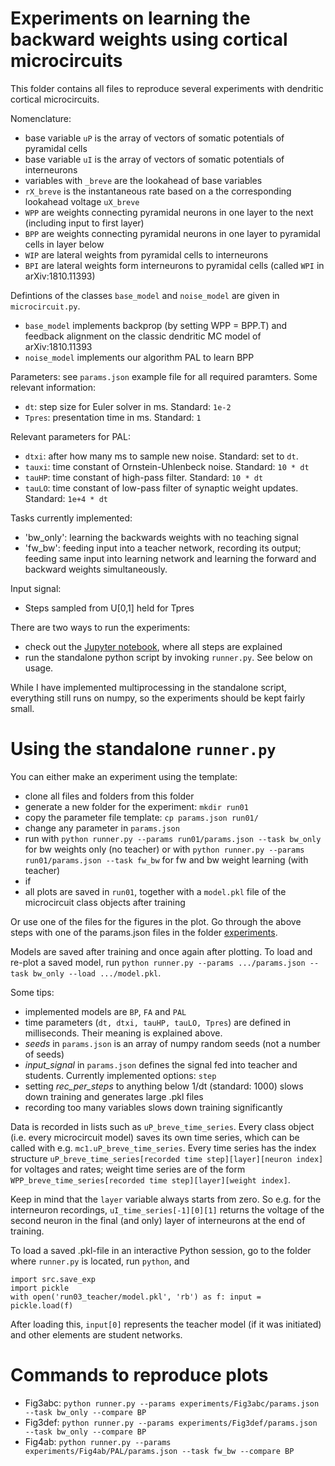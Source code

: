 # Experiments on learning the backward weights using cortical microcircuits

This folder contains all files to reproduce several experiments with dendritic cortical microcircuits.

Nomenclature:
- base variable `uP` is the array of vectors of somatic potentials of pyramidal cells
- base variable `uI` is the array of vectors of somatic potentials of interneurons
- variables with `_breve` are the lookahead of base variables
- `rX_breve` is the instantaneous rate based on a the corresponding lookahead voltage `uX_breve`
- `WPP` are weights connecting pyramidal neurons in one layer to the next (including input to first layer)
- `BPP` are weights connecting pyramidal neurons in one layer to pyramidal cells in layer below
- `WIP` are lateral weights from pyramidal cells to interneurons
- `BPI` are lateral weights form interneurons to pyramidal cells (called `WPI` in arXiv:1810.11393)

Defintions of the classes `base_model` and `noise_model` are given in `microcircuit.py`.
- `base_model` implements backprop (by setting WPP = BPP.T) and feedback alignment on the classic dendritic MC model of arXiv:1810.11393
- `noise_model` implements our algorithm PAL to learn BPP

Parameters: see `params.json` example file for all required paramters. Some relevant information:
- `dt`: step size for Euler solver in ms. Standard: `1e-2`
- `Tpres`: presentation time in ms. Standard: `1` 

Relevant parameters for PAL:
- `dtxi`: after how many ms to sample new noise. Standard: set to `dt`.
- `tauxi`: time constant of Ornstein-Uhlenbeck noise. Standard: `10 * dt`
- `tauHP`: time constant of high-pass filter. Standard: `10 * dt`
- `tauLO`: time constant of low-pass filter of synaptic weight updates. Standard: `1e+4 * dt`

Tasks currently implemented:
- 'bw_only': learning the backwards weights with no teaching signal
- 'fw_bw': feeding input into a teacher network, recording its output; feeding same input into learning network and learning the forward and backward weights simultaneously.

Input signal:
- Steps sampled from U[0,1] held for Tpres

There are two ways to run the experiments:
- check out the [Jupyter notebook](https://github.com/kma-code/Phaseless-Alignment-Learning/blob/master/PAL%20MC/PAL%20simple%20demo.ipynb), where all steps are explained
- run the standalone python script by invoking `runner.py`. See below on usage.

While I have implemented multiprocessing in the standalone script, everything still runs on numpy, so the experiments should be kept fairly small.

# Using the standalone `runner.py`

You can either make an experiment using the template:

- clone all files and folders from this folder
- generate a new folder for the experiment: `mkdir run01`
- copy the parameter file template: `cp params.json run01/`
- change any parameter in `params.json`
- run with `python runner.py --params run01/params.json --task bw_only` for bw weights only (no teacher)
   or with `python runner.py --params run01/params.json --task fw_bw` for fw and bw weight learning (with teacher)
- if
- all plots are saved in `run01`, together with a `model.pkl` file of the microcircuit class objects after training

Or use one of the files for the figures in the plot. Go through the above steps with one of the params.json files in the folder [experiments](https://github.com/kma-code/Phaseless-Alignment-Learning/tree/master/PAL%20MC/experiments).

Models are saved after training and once again after plotting.
To load and re-plot a saved model, run `python runner.py --params .../params.json --task bw_only --load .../model.pkl`.

Some tips:
- implemented models are `BP`, `FA` and `PAL`
- time parameters (`dt, dtxi, tauHP, tauLO, Tpres`) are defined in milliseconds. Their meaning is explained above.
- *seeds* in `params.json` is an array of numpy random seeds (not a number of seeds)
- *input_signal* in `params.json` defines the signal fed into teacher and students. Currently implemented options: `step`
- setting *rec_per_steps* to anything below 1/dt (standard: 1000) slows down training and generates large .pkl files
- recording too many variables slows down training significantly

Data is recorded in lists such as `uP_breve_time_series`. Every class object (i.e. every microcircuit model) saves its own time series, which can be called with e.g. `mc1.uP_breve_time_series`. Every time series has the index structure `uP_breve_time_series[recorded time step][layer][neuron index]` for voltages and rates; weight time series are of the form `WPP_breve_time_series[recorded time step][layer][weight index]`.

Keep in mind that the `layer` variable always starts from zero. So e.g. for the interneuron recordings, `uI_time_series[-1][0][1]` returns the voltage of the second neuron in the final (and only) layer of interneurons at the end of training.

To load a saved .pkl-file in an interactive Python session, go to the folder where `runner.py` is located, run `python`, and

```
import src.save_exp
import pickle
with open('run03_teacher/model.pkl', 'rb') as f: input = pickle.load(f)
```
After loading this, `input[0]` represents the teacher model (if it was initiated) and other elements are student networks.

# Commands to reproduce plots

- Fig3abc: `python runner.py --params experiments/Fig3abc/params.json --task bw_only --compare BP`
- Fig3def: `python runner.py --params experiments/Fig3def/params.json --task bw_only --compare BP`
- Fig4ab: `python runner.py --params experiments/Fig4ab/PAL/params.json --task fw_bw --compare BP`


